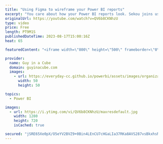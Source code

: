 ```yaml
---
title: "Using Figma to wireframe your Power BI reports"
excerpt: "You care about how your Power BI reports look. Sekou joins us to explore using Figma to wireframe your report design and get that look you want before doing all the hard work in Power BI Desktop!  Figma https://www.figma.com/  Connect with Sekou Tyler https://www.youtube.com/@SQLSekou https://www.linkedin.com/in/sekoutyler/"
originalUrl: https://youtube.com/watch?v=QV6b8CKNhzU
type: video
price: Free
length: PT9M1S
publishedDateTime: 2023-08-17T15:00:16Z
heat: 65

featuredContent: "<iframe width=\"800\" height=\"500\" frameborder=\"0\" src=\"https://www.youtube.com/embed/QV6b8CKNhzU\" allow=\"accelerometer; autoplay; encrypted-media; gyroscope; picture-in-picture\" allowfullscreen></iframe>"

provider:
  name: Guy in a Cube
  domain: guyinacube.com
  images:
    - url: https://everyday-cc.github.io/powerbi/assets/images/organizations/guyinacube.com-50x50.jpg
      width: 50
      height: 50

topics:
  - Power BI

images:
  - url: https://i.ytimg.com/vi/QV6b8CKNhzU/maxresdefault.jpg
    width: 1280
    height: 720
    isCached: true

secured: "jSRE65Xe0pX/O5eYV2BVZ9+0Bin4LEnCU7cHGaLIa37RKa8AVS287vsBkxhsN0Ycnrn+UVd7WxGVlzyZmTMrCX9GVTZQTgjD3q863aWvyklp55eUPaazq5wwwkp8BUSROIXn2De6AFWD2+OZoGuH0p7KPMq+so2p/gaozccZsGS9dXV5EDQcFSchP4seYb50JnTaDlgbOpBp6kCc7MTtTqMSppvNQXFTlaltXZKuUJdb5mHsOFkokCn3SfAzE9zDTcWPb6Q+BWl/3D3ejXVLC+B9Dvi0flgeqLjFVIfna4NPQk88kscNwuGP32t4BpI6O6ATTtxfnyxu1Kwl7KDfb5y2qzygRLNvSJeIPfLq1BAp8v2WE9t81vY+TuczNI8Ip6k0YafD2490yeYyo8of2r1lBb74V51ZJIKgGmj3jlE=;9p970xDUtVDRx62nYriSVA=="
---
```


